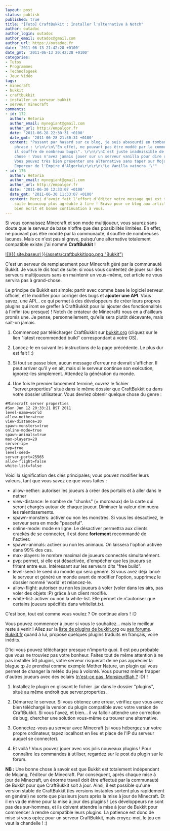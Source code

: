```yaml
---
layout: post
status: publish
published: true
title: "[Tuto] CraftBukkit : Installer l'alternative à Notch"
author: outadoc
author_login: outadoc
author_email: outadoc@gmail.com
author_url: https://outadoc.fr
date: '2011-06-13 21:42:28 +0100'
date_gmt: '2011-06-13 20:42:28 +0100'
categories:
- Tutos
- Programmes
- Technologeek
- Jeux Vidéo
tags:
- minecraft
- bukkit
- craftbukkit
- installer un serveur bukkit
- serveur minecraft
comments:
- id: 172
  author: Hetoria
  author_email: mynegiant@gmail.com
  author_url: http://empalgor.fr
  date: '2011-06-28 22:30:31 +0100'
  date_gmt: '2011-06-28 21:30:31 +0100'
  content: "Passant par hasard sur ce blog, je suis abasourdi en tombant sur cette
    phrase : \r\n\r\n\"En effet, ne pouvant pas être moddé par la communauté,
    il souffre de nombreux bugs\". \r\n\r\nC'est juste inadmissible de dire une telle
    chose ! Vous n'avez jamais jouer sur un serveur vanilla pour dire une telle absurdité.
    Vous pouvez très bien présenter une alternative sans taper sur Mojang.\r\n\r\nHetoria,
    Empereur de l'Empire d'Algorka\r\n\r\n\"Le Vanilla vaincra !\""
- id: 176
  author: Hetoria
  author_email: mynegiant@gmail.com
  author_url: http://empalgor.fr
  date: '2011-06-30 12:33:07 +0100'
  date_gmt: '2011-06-30 11:33:07 +0100'
  content: Merci d'avoir fait l'effort d'éditer votre message qui est toute
    suite beaucoup plus agréable à lire ! Bravo pour ce blog aux articles
    bien écrit et bonne continuation à vous.
---
```

Si vous connaissez Minecraft et son mode multijoueur, vous saurez sans doute que le serveur de base n'offre que des possibilités limitées. En effet, ne pouvant pas être moddé par la communauté, il souffre de nombreuses lacunes. Mais ce n'est pas si grave, puisqu'une alternative totalement compatible existe: j'ai nommé **CraftBukkit** !

[![]({{ site.baseurl }}/assets/craftbukkitlogo.png "Bukkit")][1]

C'est un serveur de remplacement pour Minecraft géré par la communauté Bukkit. Je vous le dis tout de suite: si vous vous contentez de jouer sur des serveurs multijoueurs sans en maintenir un vous-même, cet article ne vous servira pas à grand-chose.

Le principe de Bukkit est simple: partir avec comme base le logiciel serveur officiel, et le modifier pour corriger des bugs et **ajouter une API**. Vous savez, une API… ce qui permet à des développeurs de créer leurs propres plugins qui iront se greffer à CraftBukkit pour lui ajouter des fonctionnalités à l'infini (ou presque) ! Notch (le créateur de Minecraft) nous en a d'ailleurs promis une. Je pense, personnellement, qu'elle sera plutôt décevante, mais sait-on jamais.

1. Commencez par télécharger CraftBukkit sur [bukkit.org][2] (cliquez sur le lien "latest recommended build" correspondant à votre OS).

2. Lancez-le en suivant les instructions de la page précédente. Le plus dur est fait ! :)

3. Si tout se passe bien, aucun message d'erreur ne devrait s'afficher. Il peut arriver qu'il y en ait, mais si le serveur continue son exécution, ignorez-les simplement. Attendez la génération du monde.

4.  Une fois le premier lancement terminé, ouvrez le fichier "server.properties" situé dans le même dossier que CraftBukkit ou dans votre dossier utilisateur. Vous devriez obtenir quelque chose du genre :  

```properties 
#Minecraft server properties  
#Sun Jun 12 20:33:21 BST 2011  
level-name=world  
allow-nether=true  
view-distance=10  
spawn-monsters=true  
online-mode=true  
spawn-animals=true  
max-players=20  
server-ip=  
pvp=true  
level-seed=  
server-port=25565  
allow-flight=false  
white-list=false
```

Voici la signification des clés principales; vous pouvez modifier leurs valeurs, tant que vous savez ce que vous faites :

- allow-nether: autoriser les joueurs à créer des portails et à aller dans le nether  
- view-distance: le nombre de "chunks" (= morceaux) de la carte qui seront chargés autour de chaque joueur. Diminuer la valeur diminuera les ralentissements.  
- spawn-monsters: activer ou non les monstres. Si vous les désactivez, le serveur sera en mode "peaceful".  
- online-mode: mode en ligne. Le désactiver permettra aux clients crackés de se connecter, il est donc **fortement** recommandé de l'activer.  
- spawn-animals: activer ou non les animaux. On laissera l'option activée dans 99% des cas.  
- max-players: le nombre maximal de joueurs connectés simultanément.  
- pvp: permet, si elle est désactivée, d'empêcher que les joueurs se fritent entre eux. Intéressant sur les serveurs dits "free build".  
- level-seed: le seed du monde qui sera généré. Si vous avez déjà lancé le serveur et généré un monde avant de modifier l'option, supprimez le dossier nommé 'world' et relancez-le.  
- allow-flight: autoriser ou non les joueurs à voler (voler dans les airs, pas voler des objets :P) grâce à un client modifié.  
- white-list: activer ou non la white-list. Elle permet de n'autoriser que certains joueurs spécifiés dans whitelist.txt.

C'est bon, tout est comme vous voulez ? On continue alors ! :D
    
Vous pouvez commencer à jouer si vous le souhaitez… mais le meilleur reste à venir ! Allez sur la [liste de plugins de bukkit.org][3] ou [ses forums][4]. [Bukkit.fr][5] quand à lui, propose quelques plugins traduits en français, voire inédits.

D'ici vous pouvez télécharger presque n'importe quoi. Il est peu probable que vous ne trouviez pas votre bonheur. Faites tout de même attention à ne pas installer 50 plugins, votre serveur risquerait de ne pas apprécier la blague :p Je prendrai comme exemple Mother Nature, un plugin qui vous permet de changer la météo du jeu à volonté. Vous pourrez même frapper d'autres joueurs avec des éclairs ([n'est-ce pas, MonsieurBlah ?][6] :D) !

1. Installez le plugin en glissant le fichier .jar dans le dossier "plugins", situé au même endroit que server.properties.

2. Démarrez le serveur. Si vous obtenez une erreur, vérifiez que vous avez bien téléchargé la version du plugin compatible avec votre version de CraftBukkit. Si vous l'avez, et bien… il va falloir attendre une correction de bug, chercher une solution vous-même ou trouver une alternative.

3. Connectez-vous au serveur avec Minecraft (si vous hébergez sur votre propre ordinateur, tapez localhost en lieu et place de l'IP du serveur auquel se connecter).

4. Et voilà ! Vous pouvez jouer avec vos jolis nouveaux plugins ! Pour connaître les commandes à utiliser, regardez sur le post du plugin sur le forum.

**NB :** Une bonne chose à savoir est que Bukkit est totalement indépendant de Mojang, l'éditeur de Minecraft. Par conséquent, après chaque mise à jour de Minecraft, un énorme travail doit être effectué par la communauté de Bukkit pour que CraftBukkit soit à jour. Ainsi, il est possible qu'une version stable de CraftBukkit (les versions instables sortent plus rapidement en général) ne sorte que plusieurs jours après la mise à jour de Minecraft. Et il en va de même pour la mise à jour des plugins ! Les développeurs ne sont pas des sur-hommes, et ils doivent attendre la mise à jour de Bukkit pour commencer à rendre compatible leurs plugins. La patience est donc de mise si vous optez pour un serveur CraftBukkit, mais croyez-moi, le jeu en vaut la chandelle ! :)

[1]: http://bukkit.org/
[2]: http://wiki.bukkit.org/Setting_up_a_server
[3]: http://plugins.bukkit.org/
[4]: http://forums.bukkit.org/forums/plugin-releases.17/
[5]: http://bukkit.fr/index.php?forum/#traduction-codage.5
[6]: https://twitter.com/#!/MonsieurBlah/status/77116295337877505

